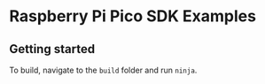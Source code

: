 # Raspberry Pi Pico SDK Examples

## Getting started

To build, navigate to the `build` folder and run `ninja`.